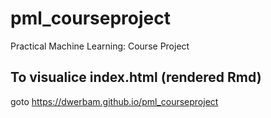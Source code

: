 # pml_courseproject
Practical Machine Learning: Course Project

## To visualice index.html (rendered Rmd) 
goto https://dwerbam.github.io/pml_courseproject
